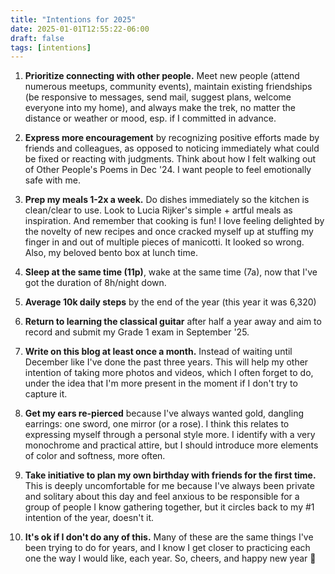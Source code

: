 ```yaml
---
title: "Intentions for 2025"
date: 2025-01-01T12:55:22-06:00
draft: false
tags: [intentions]
---
```

1. **Prioritize connecting with other people.** Meet new people (attend numerous meetups, community events), maintain existing friendships (be responsive to messages, send mail, suggest plans, welcome everyone into my home), and always make the trek, no matter the distance or weather or mood, esp. if I committed in advance.
 

2. **Express more encouragement** by recognizing positive efforts made by friends and colleagues, as opposed to noticing immediately what could be fixed or reacting with judgments. Think about how I felt walking out of Other People's Poems in Dec '24. I want people to feel emotionally safe with me.


3. **Prep my meals 1-2x a week.** Do dishes immediately so the kitchen is clean/clear to use. Look to Lucia Rijker's simple + artful meals as inspiration. And remember that cooking is fun! I love feeling delighted by the novelty of new recipes and once cracked myself up at stuffing my finger in and out of multiple pieces of manicotti. It looked so wrong. Also, my beloved bento box at lunch time.


4. **Sleep at the same time (11p)**, wake at the same time (7a), now that I've got the duration of 8h/night down. 


5. **Average 10k daily steps** by the end of the year (this year it was 6,320)


6. **Return to learning the classical guitar** after half a year away and aim to record and submit my Grade 1 exam in September '25.


7. **Write on this blog at least once a month.** Instead of waiting until December like I've done the past three years. This will help my other intention of taking more photos and videos, which I often forget to do, under the idea that I'm more present in the moment if I don't try to capture it.


8. **Get my ears re-pierced** because I've always wanted gold, dangling earrings: one sword, one mirror (or a rose). I think this relates to expressing myself through a personal style more. I identify with a very monochrome and practical attire, but I should introduce more elements of color and softness, more often.


9. **Take initiative to plan my own birthday with friends for the first time.** This is deeply uncomfortable for me because I've always been private and solitary about this day and feel anxious to be responsible for a group of people I know gathering together, but it circles back to my #1 intention of the year, doesn't it.


10. **It's ok if I don't do any of this.** Many of these are the same things I've been trying to do for years, and I know I get closer to practicing each one the way I would like, each year. So, cheers, and happy new year 🎉
